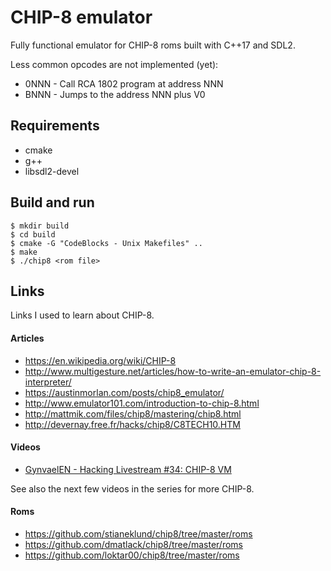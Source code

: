 # CHIP-8 emulator

Fully functional emulator for CHIP-8 roms built with C++17 and SDL2.

Less common opcodes are not implemented (yet):

* 0NNN - Call RCA 1802 program at address NNN
* BNNN - Jumps to the address NNN plus V0


## Requirements

* cmake
* g++
* libsdl2-devel


## Build and run

```
$ mkdir build
$ cd build
$ cmake -G "CodeBlocks - Unix Makefiles" ..
$ make
$ ./chip8 <rom file>
```

## Links

Links I used to learn about CHIP-8.


#### Articles

* https://en.wikipedia.org/wiki/CHIP-8
* http://www.multigesture.net/articles/how-to-write-an-emulator-chip-8-interpreter/
* https://austinmorlan.com/posts/chip8_emulator/
* http://www.emulator101.com/introduction-to-chip-8.html
* http://mattmik.com/files/chip8/mastering/chip8.html
* http://devernay.free.fr/hacks/chip8/C8TECH10.HTM


#### Videos

* [GynvaelEN - Hacking Livestream #34: CHIP-8 VM](https://www.youtube.com/watch?v=BQRX3owv2JI)

See also the next few videos in the series for more CHIP-8.


#### Roms

* https://github.com/stianeklund/chip8/tree/master/roms
* https://github.com/dmatlack/chip8/tree/master/roms
* https://github.com/loktar00/chip8/tree/master/roms
